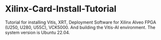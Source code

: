 # Xilinx-Card-Install-Tutorial
Tutorial for installing Vitis, XRT, Deployment Software for Xilinx Alveo FPGA (U250, U280, U55C), VCK5000. And building the Vitis-AI environment. The system version is Ubuntu 22.04.
